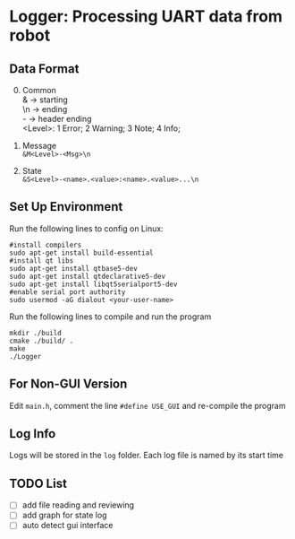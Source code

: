 # Logger: Processing UART data from robot
## Data Format
0. Common  
   & -> starting  
   \n -> ending  
   \- -> header ending  
   \<Level>: 1 Error; 2 Warning; 3 Note; 4 Info;
   
1. Message  
```&M<Level>-<Msg>\n```  
2. State  
```&S<Level>-<name>.<value>:<name>.<value>...\n```
   
## Set Up Environment
Run the following lines to config on Linux:
```
#install compilers
sudo apt-get install build-essential
#install qt libs
sudo apt-get install qtbase5-dev
sudo apt-get install qtdeclarative5-dev
sudo apt-get install libqt5serialport5-dev
#enable serial port authority
sudo usermod -aG dialout <your-user-name>
```
Run the following lines to compile and run the program
```
mkdir ./build
cmake ./build/ .
make
./Logger
```

## For Non-GUI Version
Edit ```main.h```, comment the line ```#define USE_GUI``` and re-compile the program

## Log Info
Logs will be stored in the ```log``` folder.
Each log file is named by its start time

## TODO List
-[ ] add file reading and reviewing
-[ ] add graph for state log
-[ ] auto detect gui interface
